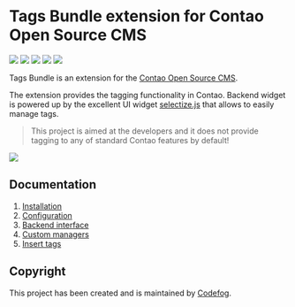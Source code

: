 # Tags Bundle extension for Contao Open Source CMS

![](https://img.shields.io/packagist/v/codefog/tags-bundle.svg)
![](https://img.shields.io/packagist/l/codefog/tags-bundle.svg)
![](https://img.shields.io/packagist/dt/codefog/tags-bundle.svg)
[![](https://img.shields.io/travis/codefog/tags-bundle/master.svg)](https://travis-ci.org/codefog/tags-bundle/)
[![](https://img.shields.io/coveralls/codefog/tags-bundle/master.svg)](https://coveralls.io/github/codefog/tags-bundle)

Tags Bundle is an extension for the [Contao Open Source CMS](https://contao.org).

The extension provides the tagging functionality in Contao. Backend widget is powered up by the excellent
UI widget [selectize.js](https://github.com/selectize/selectize.js) that allows to easily manage tags.

> This project is aimed at the developers and it does not provide tagging to any of standard Contao 
  features by default!

![](docs/images/preview.png)

## Documentation

1. [Installation](docs/01-installation.md)
2. [Configuration](docs/02-config.md)
3. [Backend interface](docs/03-backend.md)
4. [Custom managers](docs/04-custom-managers.md)
5. [Insert tags](docs/05-insert-tags.md)

## Copyright

This project has been created and is maintained by [Codefog](https://codefog.pl).
